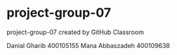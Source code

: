 # project-group-07
project-group-07 created by GitHub Classroom

Danial Gharib 400105155  Mana Abbaszadeh 400109638

